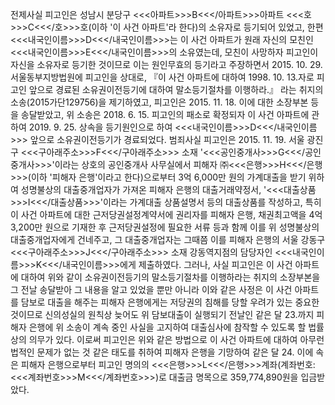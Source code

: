 전제사실
피고인은 성남시 분당구 <<<아파트>>>B<<</아파트>>>아파트 <<<호>>>C<<</호>>>호(이하 '이 사건 아파트'라 한다)의 소유자로 등기되어 있었고, 한편 <<<내국인이름>>>D<<</내국인이름>>>는 이 사건 아파트가 원래 자신의 모친인 <<<내국인이름>>>E<<</내국인이름>>>의 소유였는데, 모친이 사망하자 피고인이 자신을 소유자로 등기한 것이므로 이는 원인무효의 등기라고 주장하면서 2015. 10. 29. 서울동부지방법원에 피고인을 상대로, 『이 사건 아파트에 대하여 1998. 10. 13.자로 피고인 앞으로 경료된 소유권이전등기에 대하여 말소등기절차를 이행하라.』 라는 취지의 소송(2015가단129756)을 제기하였고, 피고인은 2015. 11. 18. 이에 대한 소장부본 등을 송달받았고, 위 소송은 2018. 6. 15. 피고인의 패소로 확정되자 이 사건 아파트에 관하여 2019. 9. 25. 상속을 등기원인으로 하여 <<<내국인이름>>>D<<</내국인이름>>> 앞으로 소유권이전등기가 경료되었다.
범죄사실
피고인은 2015. 11. 19. 서울 광진구 <<<구아래주소>>>F<<</구아래주소>>> 소재 '<<<공인중개사>>>G<<</공인중개사>>>'이라는 상호의 공인중개사 사무실에서 피해자 ㈜<<<은행>>>H<<</은행>>>(이하 '피해자 은행'이라고 한다)으로부터 3억 6,000만 원의 가계대출을 받기 위하여 성명불상의 대출중개업자가 가져온 피해자 은행의 대출거래약정서, '<<<대출상품>>>I<<</대출상품>>>'이라는 가계대출 상품설명서 등의 대출상품를 작성하고, 특히 이 사건 아파트에 대한 근저당권설정계약서에 권리자를 피해자 은행, 채권최고액을 4억 3,200만 원으로 기재한 후 근저당권설정에 필요한 서류 등과 함께 이를 위 성명불상의 대출중개업자에게 건네주고, 그 대출중개업자는 그때쯤 이를 피해자 은행의 서울 강동구 <<<구아래주소>>>J<<</구아래주소>>> 소재 강동역지점의 담당자인 <<<내국인이름>>>K<<</내국인이름>>>에게 제출하였다.
그러나, 사실 피고인은 이 사건 아파트에 대하여 위와 같이 소유권이전등기의 말소등기절차를 이행하라는 취지의 소장부본을 그 전날 송달받아 그 내용을 알고 있었을 뿐만 아니라 이와 같은 사정은 이 사건 아파트를 담보로 대출을 해주는 피해자 은행에게는 저당권의 침해를 당할 우려가 있는 중요한 것이므로 신의성실의 원칙상 늦어도 위 담보대출이 실행되기 전날인 같은 달 23.까지 피해자 은행에 위 소송이 계속 중인 사실을 고지하여 대출심사에 참작할 수 있도록 할 법률상의 의무가 있다.
이로써 피고인은 위와 같은 방법으로 이 사건 아파트에 대하여 아무런 법적인 문제가 없는 것 같은 태도를 취하여 피해자 은행을 기망하여 같은 달 24. 이에 속은 피해자 은행으로부터 피고인 명의의 <<<은행>>>L<<</은행>>>계좌(계좌번호: <<<계좌번호>>>M<<</계좌번호>>>)로 대출금 명목으로 359,774,890원을 입금받았다.